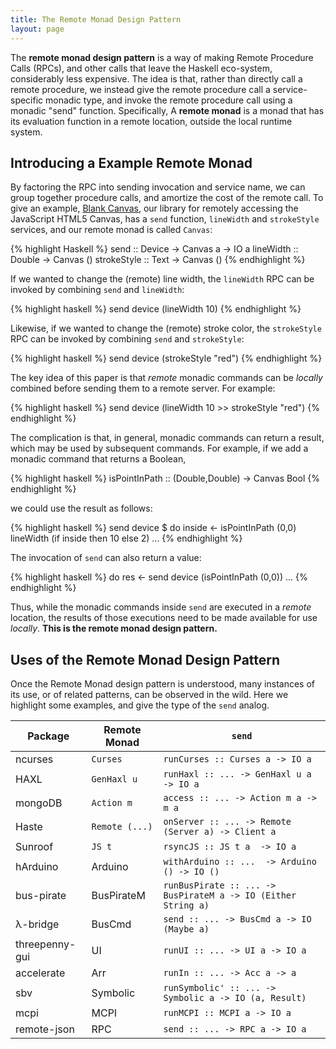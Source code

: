 ```yaml
---
title: The Remote Monad Design Pattern
layout: page
---
```


The **remote monad design pattern** is a way of
making Remote Procedure Calls (RPCs), and other
calls that leave the Haskell eco-system, considerably less expensive.
The idea is that, rather than directly call a remote procedure,
we instead give the remote procedure call a service-specific monadic
type, and invoke the remote procedure call using a monadic "send" function.
Specifically, A **remote monad** is a monad that has its evaluation function in
a remote location, outside the local runtime system.

## Introducing a Example Remote Monad 

By factoring the RPC into sending invocation and service name,
we can group together procedure calls, and amortize the cost
of the remote call. To give an example, [Blank Canvas](https://hackage.haskell.org/package/blank-canvas),
our library for remotely accessing the JavaScript HTML5 Canvas, has
a `send` function, `lineWidth` and
`strokeStyle` services, and our remote monad is called
`Canvas`:

{% highlight Haskell %}
send        :: Device -> Canvas a -> IO a
lineWidth   :: Double             -> Canvas ()
strokeStyle :: Text               -> Canvas ()
{% endhighlight %}

If we wanted to change the (remote) line width,
the `lineWidth` RPC can be invoked by combining `send`
and `lineWidth`:

{% highlight haskell %}
send device (lineWidth 10)
{% endhighlight %}

Likewise, if we wanted to change the (remote) stroke color,
the `strokeStyle` RPC can be invoked by combining `send`
and `strokeStyle`:

{% highlight haskell %}
send device (strokeStyle "red")
{% endhighlight %}

The key idea of this paper is that *remote* monadic commands can
be *locally* combined before sending them to a remote server.
For example:

{% highlight haskell %}
send device (lineWidth 10 >> strokeStyle "red")
{% endhighlight %}

The complication is that, in general, monadic commands can return a result, which may be used by subsequent commands.
For example, if we add a monadic command that returns a Boolean,

{% highlight haskell %}
isPointInPath :: (Double,Double) -> Canvas Bool
{% endhighlight %}

we could use the result as follows:

{% highlight haskell %}
   send device $ do
      inside <- isPointInPath (0,0)
      lineWidth (if inside then 10 else 2)
      ...
{% endhighlight %}

The invocation of `send` can also return a value:

{% highlight haskell %}
  do res <- send device (isPointInPath (0,0))
     ...
{% endhighlight %}

Thus, while the monadic commands inside `send` are executed in a *remote* location,
the results of those executions need to be made available for use *locally*.
**This is the remote monad design pattern.**

## Uses of the Remote Monad Design Pattern


Once the Remote Monad design pattern is understood, many instances of
its use, or of related patterns, can be observed in the wild.
Here we highlight some examples, and give the type of the `send` analog.

Package | Remote Monad | `send` 
--------|--------------|--------
ncurses | `Curses`       | `runCurses :: Curses a -> IO a`
HAXL    | `GenHaxl u`    | `runHaxl :: ... -> GenHaxl u a -> IO a`
mongoDB | `Action m`     | `access :: ... -> Action m a -> m a`
Haste   | `Remote (...)` | `onServer :: ... -> Remote (Server a) -> Client a`
Sunroof  | `JS t`        | `rsyncJS :: JS t a  -> IO a`
hArduino | Arduino       | `withArduino :: ...  -> Arduino () -> IO ()`
bus-pirate | BusPirateM  | `runBusPirate :: ... -> BusPirateM a -> IO (Either String a)`
&#955;-bridge | BusCmd   | `send :: ... -> BusCmd a -> IO (Maybe a)`
threepenny-gui | UI      | `runUI :: ... -> UI a -> IO a`
accelerate | Arr         | `runIn :: ... -> Acc a -> a`
sbv        | Symbolic    | `runSymbolic' :: ... -> Symbolic a -> IO (a, Result)`
mcpi       | MCPI        | `runMCPI :: MCPI a -> IO a`
remote-json | RPC        | `send :: ... -> RPC a -> IO a`

